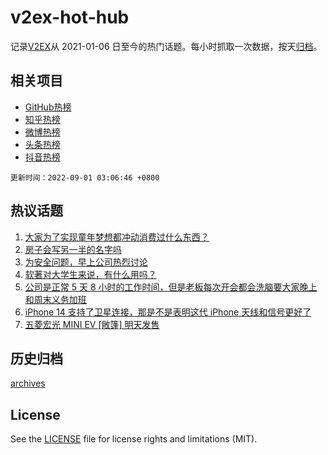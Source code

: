 # v2ex-hot-hub

 记录[V2EX](https://www.v2ex.com/)从 2021-01-06 日至今的热门话题。每小时抓取一次数据，按天[归档](archives)。
 
 ## 相关项目

- [GitHub热榜](https://github.com/lonnyzhang423/github-hot-hub)
- [知乎热榜](https://github.com/lonnyzhang423/zhihu-hot-hub)
- [微博热榜](https://github.com/lonnyzhang423/weibo-hot-hub)
- [头条热榜](https://github.com/lonnyzhang423/toutiao-hot-hub)
- [抖音热榜](https://github.com/lonnyzhang423/douyin-hot-hub)


 `更新时间：2022-09-01 03:06:46 +0800`

## 热议话题

1. [大家为了实现童年梦想都冲动消费过什么东西？](https://www.v2ex.com/t/876627)
1. [房子会写另一半的名字吗](https://www.v2ex.com/t/876628)
1. [为安全问题，早上公司热烈讨论](https://www.v2ex.com/t/876693)
1. [软著对大学生来说，有什么用吗？](https://www.v2ex.com/t/876662)
1. [公司是正常 5 天 8 小时的工作时间，但是老板每次开会都会洗脑要大家晚上和周末义务加班](https://www.v2ex.com/t/876619)
1. [iPhone 14 支持了卫星连接，那是不是表明这代 iPhone 天线和信号更好了](https://www.v2ex.com/t/876630)
1. [五菱宏光 MINI EV [敞篷] 明天发售](https://www.v2ex.com/t/876638)

## 历史归档

[archives](archives)

## License

See the [LICENSE](LICENSE) file for license rights and limitations (MIT).
